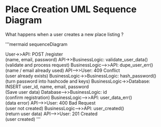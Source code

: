 # Place Creation UML Sequence Diagram
What happens when a user creates a new place listing ?

'''mermaid
sequenceDiagram

User->>API: POST /register<br>(name, email, password)
API->>BusinessLogic: validate_user_data()<br>(validate and process request)
BusinessLogic-->>API: dupe_user_err()<br>(name / email already used)
API-->>User: 409 Conflict<br>(user already exists)
BusinessLogic->>BusinessLogic: hash_password()<br>(turn password into hashcode and keys)
BusinessLogic->>Database: INSERT user_id, name, email, password<br>(Save user data)
Database-->>BusinessLogic: id<br>(confirm registration)
BusinessLogic-->>API: user_data_err()<br>(data error)
API-->>User: 400 Bad Request<br>(user not created)
BusinessLogic-->>API: user_created()<br>(return user data)
API-->>User: 201 Created<br>(user created)
'''